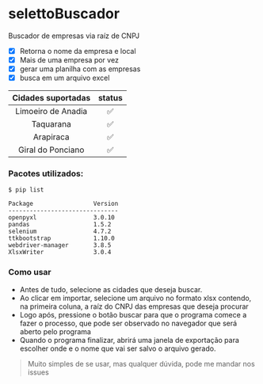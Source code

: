 # selettoBuscador
Buscador de empresas via raíz de CNPJ

- [x] Retorna o nome da empresa e local
- [x] Mais de uma empresa por vez
- [x] gerar uma planílha com as empresas
- [x] busca em um arquivo excel

| Cidades suportadas |       status       |
|:------------------:|:------------------:|
| Limoeiro de Anadia | :white_check_mark: |
|     Taquarana      | :white_check_mark: |
|     Arapiraca      | :white_check_mark: |
| Giral do Ponciano  | :white_check_mark: |

### Pacotes utilizados:
```
$ pip list

Package                 Version
-------------------------------
openpyxl                3.0.10
pandas                  1.5.2
selenium                4.7.2
ttkbootstrap            1.10.0
webdriver-manager       3.8.5
XlsxWriter              3.0.4
```

### Como usar

- Antes de tudo, selecione as cidades que deseja buscar.
- Ao clicar em importar, selecione um arquivo no formato xlsx contendo, na primeira coluna, a raíz do CNPJ das empresas que deseja procurar
- Logo após, pressione o botão buscar para que o programa comece a fazer o processo, que pode ser observado no navegador que será aberto pelo programa
- Quando o programa finalizar, abrirá uma janela de exportação para escolher onde e o nome que vai ser salvo o arquivo gerado.

>Muito simples de se usar, mas qualquer dúvida, pode me mandar nos issues
